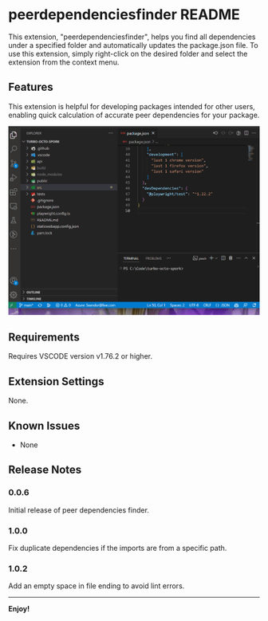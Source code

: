 # peerdependenciesfinder README

This extension, "peerdependenciesfinder", helps you find all dependencies under a specified folder and automatically updates the package.json file. To use this extension, simply right-click on the desired folder and select the extension from the context menu.

## Features

This extension is helpful for developing packages intended for other users, enabling quick calculation of accurate peer dependencies for your package.

![Usage example](images/usage.gif)

## Requirements

Requires VSCODE version v1.76.2 or higher.

## Extension Settings

None.

## Known Issues

- None

## Release Notes

### 0.0.6

Initial release of peer dependencies finder.

### 1.0.0

Fix duplicate dependencies if the imports are from a specific path.

### 1.0.2

Add an empty space in file ending to avoid lint errors.

---


**Enjoy!**
